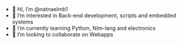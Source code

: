 - 👋 Hi, I’m @natnaelmb1
- 👀 I’m interested in Back-end development, scripts and embedded systems
- 🌱 I’m currently learning Python, Nim-lang and electronics
- 💞️ I’m looking to collaborate on Webapps

<!---
phatnael/phatnael is a ✨ special ✨ repository because its `README.md` (this file) appears on your GitHub profile.
You can click the Preview link to take a look at your changes.
--->
